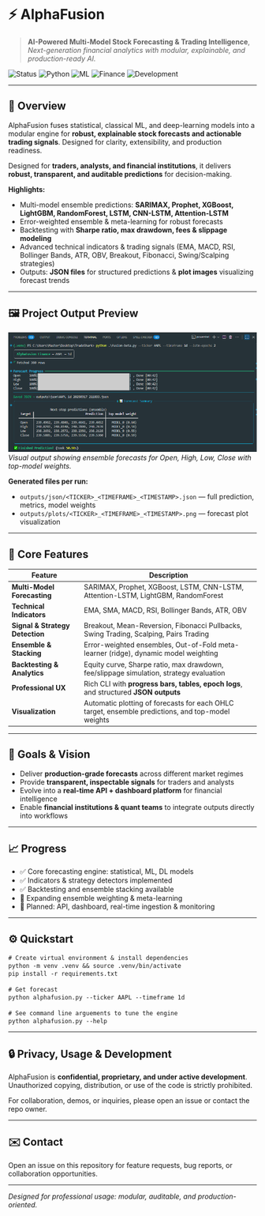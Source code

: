 # ⚡ AlphaFusion

> **AI-Powered Multi-Model Stock Forecasting & Trading Intelligence**, 
> *Next-generation financial analytics with modular, explainable, and production-ready AI.*

![Status](https://img.shields.io/badge/status-active-brightgreen?style=flat-square)
![Python](https://img.shields.io/badge/python-3.9%2B-blue?style=flat-square)
![ML](https://img.shields.io/badge/machine--learning-advanced-orange?style=flat-square)
![Finance](https://img.shields.io/badge/domain-finance-gold?style=flat-square)
![Development](https://img.shields.io/badge/development-active-important?style=flat-square)

---

## 🌌 Overview
AlphaFusion fuses statistical, classical ML, and deep-learning models into a modular engine for **robust, explainable stock forecasts and actionable trading signals**. Designed for clarity, extensibility, and production readiness.

Designed for **traders, analysts, and financial institutions**, it delivers **robust, transparent, and auditable predictions** for decision-making.


**Highlights:**
- Multi-model ensemble predictions: **SARIMAX, Prophet, XGBoost, LightGBM, RandomForest, LSTM, CNN-LSTM, Attention-LSTM**  
- Error-weighted ensemble & meta-learning for robust forecasts  
- Backtesting with **Sharpe ratio, max drawdown, fees & slippage modeling**  
- Advanced technical indicators & trading signals (EMA, MACD, RSI, Bollinger Bands, ATR, OBV, Breakout, Fibonacci, Swing/Scalping strategies)  
- Outputs: **JSON files** for structured predictions & **plot images** visualizing forecast trends  
 

---

## 🖼️ Project Output Preview

![Forecast Output](images/forecast.png)  
*Visual output showing ensemble forecasts for Open, High, Low, Close with top-model weights.*

**Generated files per run:**
- `outputs/json/<TICKER>_<TIMEFRAME>_<TIMESTAMP>.json` — full prediction, metrics, model weights  
- `outputs/plots/<TICKER>_<TIMEFRAME>_<TIMESTAMP>.png` — forecast plot visualization  

---

## 🚀 Core Features

| Feature | Description |
|---------|-------------|
| **Multi-Model Forecasting** | SARIMAX, Prophet, XGBoost, LSTM, CNN-LSTM, Attention-LSTM, LightGBM, RandomForest |
| **Technical Indicators** | EMA, SMA, MACD, RSI, Bollinger Bands, ATR, OBV |
| **Signal & Strategy Detection** | Breakout, Mean-Reversion, Fibonacci Pullbacks, Swing Trading, Scalping, Pairs Trading |
| **Ensemble & Stacking** | Error-weighted ensembles, Out-of-Fold meta-learner (ridge), dynamic model weighting |
| **Backtesting & Analytics** | Equity curve, Sharpe ratio, max drawdown, fee/slippage simulation, strategy evaluation |
| **Professional UX** | Rich CLI with **progress bars, tables, epoch logs**, and structured **JSON outputs** |
| **Visualization** | Automatic plotting of forecasts for each OHLC target, ensemble predictions, and top-model weights |

---

## 🎯 Goals & Vision

- Deliver **production-grade forecasts** across different market regimes  
- Provide **transparent, inspectable signals** for traders and analysts  
- Evolve into a **real-time API + dashboard platform** for financial intelligence  
- Enable **financial institutions & quant teams** to integrate outputs directly into workflows  

---

## 📈 Progress
- ✅ Core forecasting engine: statistical, ML, DL models  
- ✅ Indicators & strategy detectors implemented  
- ✅ Backtesting and ensemble stacking available  
- 🔄 Expanding ensemble weighting & meta-learning  
- 🔮 Planned: API, dashboard, real-time ingestion & monitoring  

---

## ⚙️ Quickstart

    # Create virtual environment & install dependencies
    python -m venv .venv && source .venv/bin/activate
    pip install -r requirements.txt

    # Get forecast
    python alphafusion.py --ticker AAPL --timeframe 1d 
    
    # See command line arguements to tune the engine
    python alphafusion.py --help

---

## 🔒 Privacy, Usage & Development
AlphaFusion is **confidential, proprietary, and under active development**.  
Unauthorized copying, distribution, or use of the code is strictly prohibited.  

For collaboration, demos, or inquiries, please open an issue or contact the repo owner.

---

## ✉️ Contact
Open an issue on this repository for feature requests, bug reports, or collaboration opportunities.  

---

*Designed for professional usage: modular, auditable, and production-oriented.*
